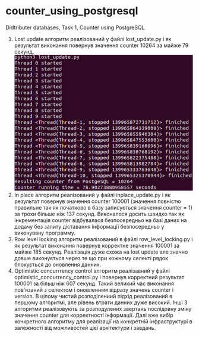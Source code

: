 # counter_using_postgresql
Didtributer databases, Task 1, Counter using PostgreSQL

1) Lost update алгоритм реалізований у файлі lost_update.py і як результат виконання повернув значення counter 10264 за майже 79 секунд.
![Lost update algorithm](results/counter_postgresql_lost_update.png)
3) In place алгоритм реалізований у файлі inplace_update.py і як результат повернув значення counter 100001 (значення повністю правильне так як початково в базу записується значення counter = 1) за трохи більше ніж 137 секунд. Виконалося досить швидко так як інкрементація counter відбувалася безпосередньо на базі даних на додачу без запиту діставання інформації безпосередньо у виконувану программу.
4) Row level locking алгоритм реалізований в файлі row_level_locking.py і як результат виконання повернув корректне значення 100001 за майже 185 секунд. Реалізація дуже схожа на lost update але значно довше виконується через те що при кожному селекті рядок блокується до оновлення данних.
5) Optimistic concurrrency control алгоритм реалізавний у файлі optimistic_concurrency_control.py і повернув корректний результат 100001 за більш ніж 607 секунд. Такий великий час виконання пов'язаний з селектом і оновленням відразу значень counter і version.
В цілому чистий розподілениий підхід реалізований в першому алгоритмі, але рівень втрати данних дуже високий. Інші 3 алгоритми реалізовують за розподулених звертань послідовну зміну значення counter для корректності інформації. Далі вже вибір конкретного алгоритму для реалізації на конкретній інфраструктурі в залежності від можливостей цієї архітектури і завдань.
